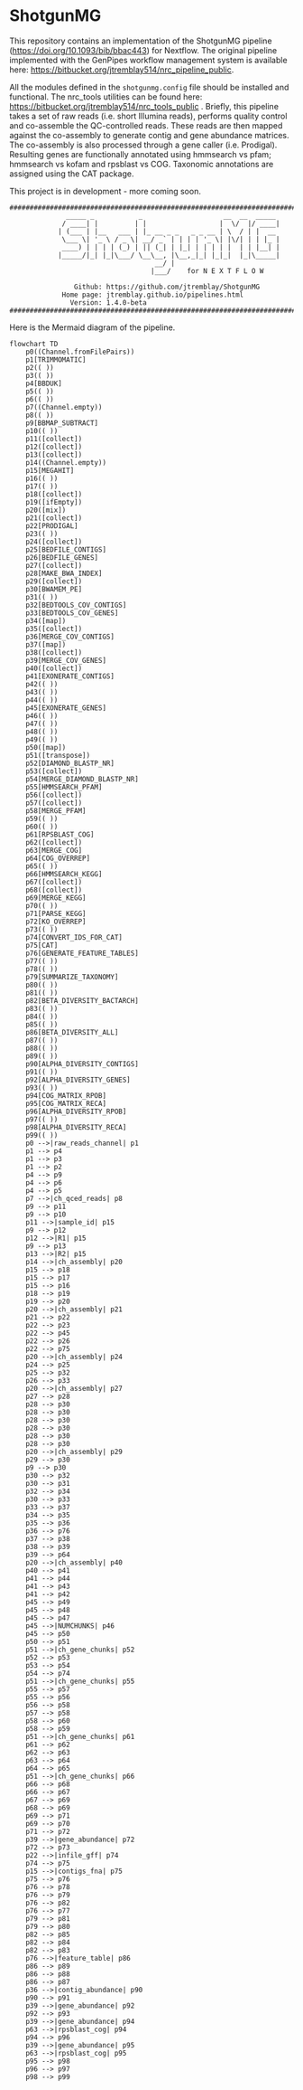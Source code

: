 # ShotgunMG

This repository contains an implementation of the ShotgunMG pipeline (https://doi.org/10.1093/bib/bbac443) for Nextflow. The original pipeline implemented with the GenPipes workflow management system is available here: https://bitbucket.org/jtremblay514/nrc_pipeline_public. 

All the modules defined in the ```shotgunmg.config``` file should be installed and functional. The nrc_tools utilities can be found here: https://bitbucket.org/jtremblay514/nrc_tools_public . Briefly, this pipeline takes a set of raw reads (i.e. short Illumina reads), performs quality control and co-assemble the QC-controlled reads. These reads are then mapped against the co-assembly to generate contig and gene abundance matrices. The co-assembly is also processed through a gene caller (i.e. Prodigal). Resulting genes are functionally annotated using hmmsearch vs pfam; hmmsearch vs kofam and rpsblast vs COG. Taxonomic annotations are assigned using the CAT package. 

This project is in development - more coming soon.

```
###############################################################################
              _____ _           _                    __  __  _____ 
             / ____| |         | |                  |  \/  |/ ____|  
            | (___ | |__   ___ | |_ __ _ _   _ _ __ | \  / | |  __ 
             \___ \| '_ \ / _ \| __/ _` | | | | '_ \| |\/| | | |_ |
             ____) | | | | (_) | || (_| | |_| | | | | |  | | |__| |
            |_____/|_| |_|\___/ \__\__, |\__,_|_| |_|_|  |_|\_____|
                                    __/ |                          
                                   |___/    for N E X T F L O W 

                Github: https://github.com/jtremblay/ShotgunMG
             Home page: jtremblay.github.io/pipelines.html
               Version: 1.4.0-beta                                         
###############################################################################
```

Here is the Mermaid diagram of the pipeline.

```mermaid
flowchart TD
    p0((Channel.fromFilePairs))
    p1[TRIMMOMATIC]
    p2(( ))
    p3(( ))
    p4[BBDUK]
    p5(( ))
    p6(( ))
    p7((Channel.empty))
    p8(( ))
    p9[BBMAP_SUBTRACT]
    p10(( ))
    p11([collect])
    p12([collect])
    p13([collect])
    p14((Channel.empty))
    p15[MEGAHIT]
    p16(( ))
    p17(( ))
    p18([collect])
    p19([ifEmpty])
    p20([mix])
    p21([collect])
    p22[PRODIGAL]
    p23(( ))
    p24([collect])
    p25[BEDFILE_CONTIGS]
    p26[BEDFILE_GENES]
    p27([collect])
    p28[MAKE_BWA_INDEX]
    p29([collect])
    p30[BWAMEM_PE]
    p31(( ))
    p32[BEDTOOLS_COV_CONTIGS]
    p33[BEDTOOLS_COV_GENES]
    p34([map])
    p35([collect])
    p36[MERGE_COV_CONTIGS]
    p37([map])
    p38([collect])
    p39[MERGE_COV_GENES]
    p40([collect])
    p41[EXONERATE_CONTIGS]
    p42(( ))
    p43(( ))
    p44(( ))
    p45[EXONERATE_GENES]
    p46(( ))
    p47(( ))
    p48(( ))
    p49(( ))
    p50([map])
    p51([transpose])
    p52[DIAMOND_BLASTP_NR]
    p53([collect])
    p54[MERGE_DIAMOND_BLASTP_NR]
    p55[HMMSEARCH_PFAM]
    p56([collect])
    p57([collect])
    p58[MERGE_PFAM]
    p59(( ))
    p60(( ))
    p61[RPSBLAST_COG]
    p62([collect])
    p63[MERGE_COG]
    p64[COG_OVERREP]
    p65(( ))
    p66[HMMSEARCH_KEGG]
    p67([collect])
    p68([collect])
    p69[MERGE_KEGG]
    p70(( ))
    p71[PARSE_KEGG]
    p72[KO_OVERREP]
    p73(( ))
    p74[CONVERT_IDS_FOR_CAT]
    p75[CAT]
    p76[GENERATE_FEATURE_TABLES]
    p77(( ))
    p78(( ))
    p79[SUMMARIZE_TAXONOMY]
    p80(( ))
    p81(( ))
    p82[BETA_DIVERSITY_BACTARCH]
    p83(( ))
    p84(( ))
    p85(( ))
    p86[BETA_DIVERSITY_ALL]
    p87(( ))
    p88(( ))
    p89(( ))
    p90[ALPHA_DIVERSITY_CONTIGS]
    p91(( ))
    p92[ALPHA_DIVERSITY_GENES]
    p93(( ))
    p94[COG_MATRIX_RPOB]
    p95[COG_MATRIX_RECA]
    p96[ALPHA_DIVERSITY_RPOB]
    p97(( ))
    p98[ALPHA_DIVERSITY_RECA]
    p99(( ))
    p0 -->|raw_reads_channel| p1
    p1 --> p4
    p1 --> p3
    p1 --> p2
    p4 --> p9
    p4 --> p6
    p4 --> p5
    p7 -->|ch_qced_reads| p8
    p9 --> p11
    p9 --> p10
    p11 -->|sample_id| p15
    p9 --> p12
    p12 -->|R1| p15
    p9 --> p13
    p13 -->|R2| p15
    p14 -->|ch_assembly| p20
    p15 --> p18
    p15 --> p17
    p15 --> p16
    p18 --> p19
    p19 --> p20
    p20 -->|ch_assembly| p21
    p21 --> p22
    p22 --> p23
    p22 --> p45
    p22 --> p26
    p22 --> p75
    p20 -->|ch_assembly| p24
    p24 --> p25
    p25 --> p32
    p26 --> p33
    p20 -->|ch_assembly| p27
    p27 --> p28
    p28 --> p30
    p28 --> p30
    p28 --> p30
    p28 --> p30
    p28 --> p30
    p28 --> p30
    p20 -->|ch_assembly| p29
    p29 --> p30
    p9 --> p30
    p30 --> p32
    p30 --> p31
    p32 --> p34
    p30 --> p33
    p33 --> p37
    p34 --> p35
    p35 --> p36
    p36 --> p76
    p37 --> p38
    p38 --> p39
    p39 --> p64
    p20 -->|ch_assembly| p40
    p40 --> p41
    p41 --> p44
    p41 --> p43
    p41 --> p42
    p45 --> p49
    p45 --> p48
    p45 --> p47
    p45 -->|NUMCHUNKS| p46
    p45 --> p50
    p50 --> p51
    p51 -->|ch_gene_chunks| p52
    p52 --> p53
    p53 --> p54
    p54 --> p74
    p51 -->|ch_gene_chunks| p55
    p55 --> p57
    p55 --> p56
    p56 --> p58
    p57 --> p58
    p58 --> p60
    p58 --> p59
    p51 -->|ch_gene_chunks| p61
    p61 --> p62
    p62 --> p63
    p63 --> p64
    p64 --> p65
    p51 -->|ch_gene_chunks| p66
    p66 --> p68
    p66 --> p67
    p67 --> p69
    p68 --> p69
    p69 --> p71
    p69 --> p70
    p71 --> p72
    p39 -->|gene_abundance| p72
    p72 --> p73
    p22 -->|infile_gff| p74
    p74 --> p75
    p15 -->|contigs_fna| p75
    p75 --> p76
    p76 --> p78
    p76 --> p79
    p76 --> p82
    p76 --> p77
    p79 --> p81
    p79 --> p80
    p82 --> p85
    p82 --> p84
    p82 --> p83
    p76 -->|feature_table| p86
    p86 --> p89
    p86 --> p88
    p86 --> p87
    p36 -->|contig_abundance| p90
    p90 --> p91
    p39 -->|gene_abundance| p92
    p92 --> p93
    p39 -->|gene_abundance| p94
    p63 -->|rpsblast_cog| p94
    p94 --> p96
    p39 -->|gene_abundance| p95
    p63 -->|rpsblast_cog| p95
    p95 --> p98
    p96 --> p97
    p98 --> p99
```
